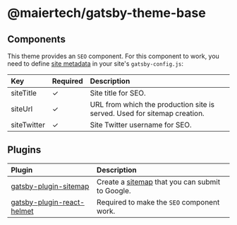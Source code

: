 # @maiertech/gatsby-theme-base

## Components

This theme provides an `SEO` component. For this component to work, you need to
define
[site metadata](https://www.gatsbyjs.com/docs/gatsby-config/#sitemetadata) in
your site's `gatsby-config.js`:

| Key         | Required | Description                                                              |
| :---------- | :------- | :----------------------------------------------------------------------- |
| siteTitle   | ✓        | Site title for SEO.                                                      |
| siteUrl     | ✓        | URL from which the production site is served. Used for sitemap creation. |
| siteTwitter | ✓        | Site Twitter username for SEO.                                           |

## Plugins

| Plugin                                                                                     | Description                                                                                                             |
| :----------------------------------------------------------------------------------------- | :---------------------------------------------------------------------------------------------------------------------- |
| [gatsby-plugin-sitemap](https://www.gatsbyjs.com/plugins/gatsby-plugin-sitemap/)           | Create a [sitemap](https://developers.google.com/search/docs/advanced/sitemaps/overview) that you can submit to Google. |
| [gatsby-plugin-react-helmet](https://www.gatsbyjs.com/plugins/gatsby-plugin-react-helmet/) | Required to make the `SEO` component work.                                                                              |
